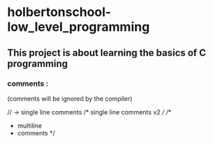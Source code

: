 # holbertonschool-low_level_programming

## This project is about learning the basics of C programming

### comments :
(comments will be ignored by the compiler)

// -> single line comments
/* single line comments v2 */
/**
* multiline                           
* comments
*/  

 

